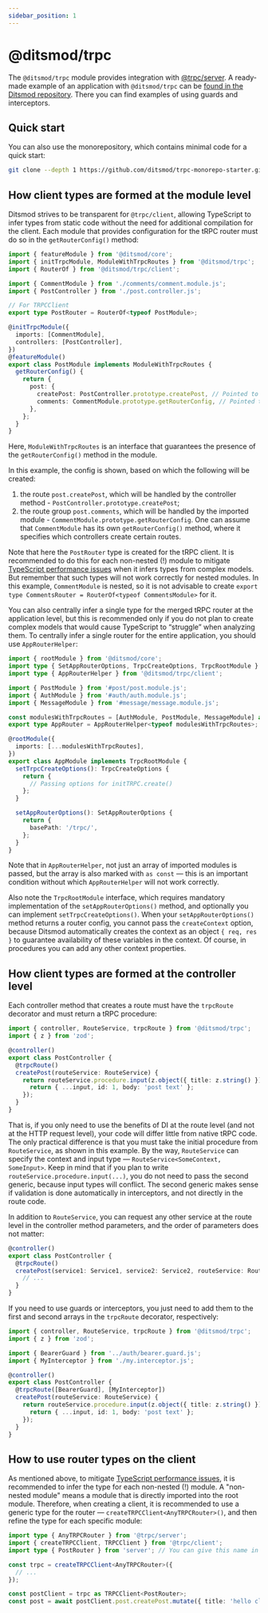 ```yaml
---
sidebar_position: 1
---
```


# @ditsmod/trpc

The `@ditsmod/trpc` module provides integration with [@trpc/server][1]. A ready-made example of an application with `@ditsmod/trpc` can be [found in the Ditsmod repository][2]. There you can find examples of using guards and interceptors.

## Quick start

You can also use the monorepository, which contains minimal code for a quick start:

```bash
git clone --depth 1 https://github.com/ditsmod/trpc-monorepo-starter.git
```

## How client types are formed at the module level

Ditsmod strives to be transparent for `@trpc/client`, allowing TypeScript to infer types from static code without the need for additional compilation for the client. Each module that provides configuration for the tRPC router must do so in the `getRouterConfig()` method:

```ts {9,18-23}
import { featureModule } from '@ditsmod/core';
import { initTrpcModule, ModuleWithTrpcRoutes } from '@ditsmod/trpc';
import { RouterOf } from '@ditsmod/trpc/client';

import { CommentModule } from './comments/comment.module.js';
import { PostController } from './post.controller.js';

// For TRPCClient
export type PostRouter = RouterOf<typeof PostModule>;

@initTrpcModule({
  imports: [CommentModule],
  controllers: [PostController],
})
@featureModule()
export class PostModule implements ModuleWithTrpcRoutes {
  getRouterConfig() {
    return {
      post: {
        createPost: PostController.prototype.createPost, // Pointed to a controller
        comments: CommentModule.prototype.getRouterConfig, // Pointed to a module
      },
    };
  }
}
```

Here, `ModuleWithTrpcRoutes` is an interface that guarantees the presence of the `getRouterConfig()` method in the module.

In this example, the config is shown, based on which the following will be created:

1. the route `post.createPost`, which will be handled by the controller method - `PostController.prototype.createPost`;
2. the route group `post.comments`, which will be handled by the imported module - `CommentModule.prototype.getRouterConfig`. One can assume that `CommentModule` has its own `getRouterConfig()` method, where it specifies which controllers create certain routes.

Note that here the `PostRouter` type is created for the tRPC client. It is recommended to do this for each non-nested (!) module to mitigate [TypeScript performance issues][3] when it infers types from complex models. But remember that such types will not work correctly for nested modules. In this example, `CommentModule` is nested, so it is not advisable to create `export type CommentsRouter = RouterOf<typeof CommentsModule>` for it.

You can also centrally infer a single type for the merged tRPC router at the application level, but this is recommended only if you do not plan to create complex models that would cause TypeScript to “struggle” when analyzing them. To centrally infer a single router for the entire application, you should use `AppRouterHelper`:

```ts {9-10,13}
import { rootModule } from '@ditsmod/core';
import type { SetAppRouterOptions, TrpcCreateOptions, TrpcRootModule } from '@ditsmod/trpc';
import type { AppRouterHelper } from '@ditsmod/trpc/client';

import { PostModule } from '#post/post.module.js';
import { AuthModule } from '#auth/auth.module.js';
import { MessageModule } from '#message/message.module.js';

const modulesWithTrpcRoutes = [AuthModule, PostModule, MessageModule] as const;
export type AppRouter = AppRouterHelper<typeof modulesWithTrpcRoutes>;

@rootModule({
  imports: [...modulesWithTrpcRoutes],
})
export class AppModule implements TrpcRootModule {
  setTrpcCreateOptions(): TrpcCreateOptions {
    return {
      // Passing options for initTRPC.create()
    };
  }

  setAppRouterOptions(): SetAppRouterOptions {
    return {
      basePath: '/trpc/',
    };
  }
}
```

Note that in `AppRouterHelper`, not just an array of imported modules is passed, but the array is also marked with `as const` — this is an important condition without which `AppRouterHelper` will not work correctly.

Also note the `TrpcRootModule` interface, which requires mandatory implementation of the `setAppRouterOptions()` method, and optionally you can implement `setTrpcCreateOptions()`. When your `setAppRouterOptions()` method returns a router config, you cannot pass the `createContext` option, because Ditsmod automatically creates the context as an object `{ req, res }` to guarantee availability of these variables in the context. Of course, in procedures you can add any other context properties.

## How client types are formed at the controller level

Each controller method that creates a route must have the `trpcRoute` decorator and must return a tRPC procedure:

```ts {8-10}
import { controller, RouteService, trpcRoute } from '@ditsmod/trpc';
import { z } from 'zod';

@controller()
export class PostController {
  @trpcRoute()
  createPost(routeService: RouteService) {
    return routeService.procedure.input(z.object({ title: z.string() })).mutation(({ input }) => {
      return { ...input, id: 1, body: 'post text' };
    });
  }
}
```

That is, if you only need to use the benefits of DI at the route level (and not at the HTTP request level), your code will differ little from native tRPC code. The only practical difference is that you must take the initial procedure from `RouteService`, as shown in this example. By the way, `RouteService` can specify the context and input type — `RouteService<SomeContext, SomeInput>`. Keep in mind that if you plan to write `routeService.procedure.input(...)`, you do not need to pass the second generic, because input types will conflict. The second generic makes sense if validation is done automatically in interceptors, and not directly in the route code.

In addition to `RouteService`, you can request any other service at the route level in the controller method parameters, and the order of parameters does not matter:

```ts {4}
@controller()
export class PostController {
  @trpcRoute()
  createPost(service1: Service1, service2: Service2, routeService: RouteService) {
    // ...
  }
}
```

If you need to use guards or interceptors, you just need to add them to the first and second arrays in the `trpcRoute` decorator, respectively:

```ts {9}
import { controller, RouteService, trpcRoute } from '@ditsmod/trpc';
import { z } from 'zod';

import { BearerGuard } from '../auth/bearer.guard.js';
import { MyInterceptor } from './my.interceptor.js';

@controller()
export class PostController {
  @trpcRoute([BearerGuard], [MyInterceptor])
  createPost(routeService: RouteService) {
    return routeService.procedure.input(z.object({ title: z.string() })).mutation(({ input }) => {
      return { ...input, id: 1, body: 'post text' };
    });
  }
}
```

## How to use router types on the client

As mentioned above, to mitigate [TypeScript performance issues][3], it is recommended to infer the type for each non-nested (!) module. A "non-nested module" means a module that is directly imported into the root module. Therefore, when creating a client, it is recommended to use a generic type for the router — `createTRPCClient<AnyTRPCRouter>()`, and then refine the type for each specific module:

```ts
import type { AnyTRPCRouter } from '@trpc/server';
import { createTRPCClient, TRPCClient } from '@trpc/client';
import type { PostRouter } from 'server'; // You can give this name in your monorepo

const trpc = createTRPCClient<AnyTRPCRouter>({
  // ...
});

const postClient = trpc as TRPCClient<PostRouter>;
const post = await postClient.post.createPost.mutate({ title: 'hello client' });
```

[1]: https://trpc.io/docs/quickstart
[2]: https://github.com/ditsmod/ditsmod/tree/main/examples/18-trpc-server
[3]: https://github.com/trpc/trpc/discussions/2448
